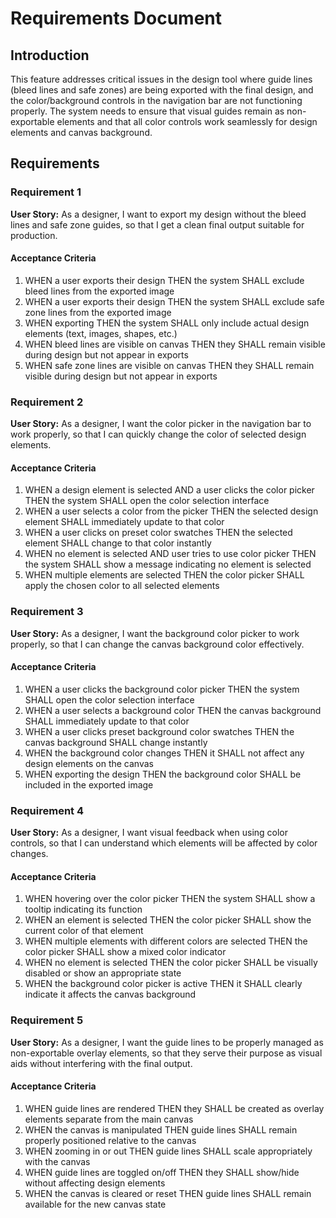 # Requirements Document

## Introduction

This feature addresses critical issues in the design tool where guide lines (bleed lines and safe zones) are being exported with the final design, and the color/background controls in the navigation bar are not functioning properly. The system needs to ensure that visual guides remain as non-exportable elements and that all color controls work seamlessly for design elements and canvas background.

## Requirements

### Requirement 1

**User Story:** As a designer, I want to export my design without the bleed lines and safe zone guides, so that I get a clean final output suitable for production.

#### Acceptance Criteria

1. WHEN a user exports their design THEN the system SHALL exclude bleed lines from the exported image
2. WHEN a user exports their design THEN the system SHALL exclude safe zone lines from the exported image  
3. WHEN exporting THEN the system SHALL only include actual design elements (text, images, shapes, etc.)
4. WHEN bleed lines are visible on canvas THEN they SHALL remain visible during design but not appear in exports
5. WHEN safe zone lines are visible on canvas THEN they SHALL remain visible during design but not appear in exports

### Requirement 2

**User Story:** As a designer, I want the color picker in the navigation bar to work properly, so that I can quickly change the color of selected design elements.

#### Acceptance Criteria

1. WHEN a design element is selected AND a user clicks the color picker THEN the system SHALL open the color selection interface
2. WHEN a user selects a color from the picker THEN the selected design element SHALL immediately update to that color
3. WHEN a user clicks on preset color swatches THEN the selected element SHALL change to that color instantly
4. WHEN no element is selected AND user tries to use color picker THEN the system SHALL show a message indicating no element is selected
5. WHEN multiple elements are selected THEN the color picker SHALL apply the chosen color to all selected elements

### Requirement 3

**User Story:** As a designer, I want the background color picker to work properly, so that I can change the canvas background color effectively.

#### Acceptance Criteria

1. WHEN a user clicks the background color picker THEN the system SHALL open the color selection interface
2. WHEN a user selects a background color THEN the canvas background SHALL immediately update to that color
3. WHEN a user clicks preset background color swatches THEN the canvas background SHALL change instantly
4. WHEN the background color changes THEN it SHALL not affect any design elements on the canvas
5. WHEN exporting the design THEN the background color SHALL be included in the exported image

### Requirement 4

**User Story:** As a designer, I want visual feedback when using color controls, so that I can understand which elements will be affected by color changes.

#### Acceptance Criteria

1. WHEN hovering over the color picker THEN the system SHALL show a tooltip indicating its function
2. WHEN an element is selected THEN the color picker SHALL show the current color of that element
3. WHEN multiple elements with different colors are selected THEN the color picker SHALL show a mixed color indicator
4. WHEN no element is selected THEN the color picker SHALL be visually disabled or show an appropriate state
5. WHEN the background color picker is active THEN it SHALL clearly indicate it affects the canvas background

### Requirement 5

**User Story:** As a designer, I want the guide lines to be properly managed as non-exportable overlay elements, so that they serve their purpose as visual aids without interfering with the final output.

#### Acceptance Criteria

1. WHEN guide lines are rendered THEN they SHALL be created as overlay elements separate from the main canvas
2. WHEN the canvas is manipulated THEN guide lines SHALL remain properly positioned relative to the canvas
3. WHEN zooming in or out THEN guide lines SHALL scale appropriately with the canvas
4. WHEN guide lines are toggled on/off THEN they SHALL show/hide without affecting design elements
5. WHEN the canvas is cleared or reset THEN guide lines SHALL remain available for the new canvas state